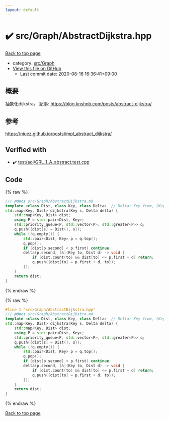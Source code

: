 ```yaml
---
layout: default
---
```


<!-- mathjax config similar to math.stackexchange -->
<script type="text/javascript" async
  src="https://cdnjs.cloudflare.com/ajax/libs/mathjax/2.7.5/MathJax.js?config=TeX-MML-AM_CHTML">
</script>
<script type="text/x-mathjax-config">
  MathJax.Hub.Config({
    TeX: { equationNumbers: { autoNumber: "AMS" }},
    tex2jax: {
      inlineMath: [ ['$','$'] ],
      processEscapes: true
    },
    "HTML-CSS": { matchFontHeight: false },
    displayAlign: "left",
    displayIndent: "2em"
  });
</script>

<script type="text/javascript" src="https://cdnjs.cloudflare.com/ajax/libs/jquery/3.4.1/jquery.min.js"></script>
<script src="https://cdn.jsdelivr.net/npm/jquery-balloon-js@1.1.2/jquery.balloon.min.js" integrity="sha256-ZEYs9VrgAeNuPvs15E39OsyOJaIkXEEt10fzxJ20+2I=" crossorigin="anonymous"></script>
<script type="text/javascript" src="../../../assets/js/copy-button.js"></script>
<link rel="stylesheet" href="../../../assets/css/copy-button.css" />


# :heavy_check_mark: src/Graph/AbstractDijkstra.hpp

<a href="../../../index.html">Back to top page</a>

* category: <a href="../../../index.html#6e5c608398952d411d1862b1f8dc05f5">src/Graph</a>
* <a href="{{ site.github.repository_url }}/blob/master/src/Graph/AbstractDijkstra.hpp">View this file on GitHub</a>
    - Last commit date: 2020-08-16 16:36:41+09:00




## 概要
抽象化dijkstra。
記事: https://blog.knshnb.com/posts/abstract-dijkstra/

## 参考
https://niuez.github.io/posts/impl_abstract_dijkstra/


## Verified with

* :heavy_check_mark: <a href="../../../verify/test/aoj/GRL_1_A_abstract.test.cpp.html">test/aoj/GRL_1_A_abstract.test.cpp</a>


## Code

<a id="unbundled"></a>
{% raw %}
```cpp
/// @docs src/Graph/AbstractDijkstra.md
template <class Dist, class Key, class Delta>  // Delta: Key from, (Key to, Dist d -> void) update -> void
std::map<Key, Dist> dijkstra(Key s, Delta delta) {
    std::map<Key, Dist> dist;
    using P = std::pair<Dist, Key>;
    std::priority_queue<P, std::vector<P>, std::greater<P>> q;
    q.push({dist[s] = Dist(), s});
    while (!q.empty()) {
        std::pair<Dist, Key> p = q.top();
        q.pop();
        if (dist[p.second] < p.first) continue;
        delta(p.second, [&](Key to, Dist d) -> void {
            if (dist.count(to) && dist[to] <= p.first + d) return;
            q.push({dist[to] = p.first + d, to});
        });
    }
    return dist;
}

```
{% endraw %}

<a id="bundled"></a>
{% raw %}
```cpp
#line 1 "src/Graph/AbstractDijkstra.hpp"
/// @docs src/Graph/AbstractDijkstra.md
template <class Dist, class Key, class Delta>  // Delta: Key from, (Key to, Dist d -> void) update -> void
std::map<Key, Dist> dijkstra(Key s, Delta delta) {
    std::map<Key, Dist> dist;
    using P = std::pair<Dist, Key>;
    std::priority_queue<P, std::vector<P>, std::greater<P>> q;
    q.push({dist[s] = Dist(), s});
    while (!q.empty()) {
        std::pair<Dist, Key> p = q.top();
        q.pop();
        if (dist[p.second] < p.first) continue;
        delta(p.second, [&](Key to, Dist d) -> void {
            if (dist.count(to) && dist[to] <= p.first + d) return;
            q.push({dist[to] = p.first + d, to});
        });
    }
    return dist;
}

```
{% endraw %}

<a href="../../../index.html">Back to top page</a>

